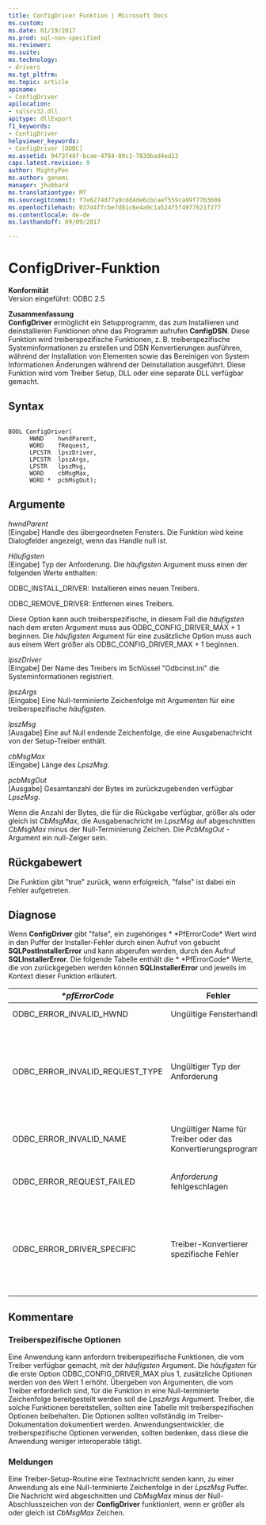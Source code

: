 ```yaml
---
title: ConfigDriver Funktion | Microsoft Docs
ms.custom: 
ms.date: 01/19/2017
ms.prod: sql-non-specified
ms.reviewer: 
ms.suite: 
ms.technology:
- drivers
ms.tgt_pltfrm: 
ms.topic: article
apiname:
- ConfigDriver
apilocation:
- sqlsrv32.dll
apitype: dllExport
f1_keywords:
- ConfigDriver
helpviewer_keywords:
- ConfigDriver [ODBC]
ms.assetid: 9473f48f-bcae-4784-89c1-7839bad4ed13
caps.latest.revision: 9
author: MightyPen
ms.author: genemi
manager: jhubbard
ms.translationtype: MT
ms.sourcegitcommit: f7e6274d77a9cdd4de6cbcaef559ca99f77b3608
ms.openlocfilehash: 037d4ffcbe7d81c6e4a9c1a524f5f4977621f277
ms.contentlocale: de-de
ms.lasthandoff: 09/09/2017

---
```

# <a name="configdriver-function"></a>ConfigDriver-Funktion
**Konformität**  
 Version eingeführt: ODBC 2.5  
  
 **Zusammenfassung**  
 **ConfigDriver** ermöglicht ein Setupprogramm, das zum Installieren und deinstallieren Funktionen ohne das Programm aufrufen **ConfigDSN**. Diese Funktion wird treiberspezifische Funktionen, z. B. treiberspezifische Systeminformationen zu erstellen und DSN Konvertierungen ausführen, während der Installation von Elementen sowie das Bereinigen von System Informationen Änderungen während der Deinstallation ausgeführt. Diese Funktion wird vom Treiber Setup, DLL oder eine separate DLL verfügbar gemacht.  
  
## <a name="syntax"></a>Syntax  
  
```  
  
BOOL ConfigDriver(  
      HWND    hwndParent,  
      WORD    fRequest,  
      LPCSTR  lpszDriver,  
      LPCSTR  lpszArgs,  
      LPSTR   lpszMsg,  
      WORD    cbMsgMax,  
      WORD *  pcbMsgOut);  
```  
  
## <a name="arguments"></a>Argumente  
 *hwndParent*  
 [Eingabe] Handle des übergeordneten Fensters. Die Funktion wird keine Dialogfelder angezeigt, wenn das Handle null ist.  
  
 *Häufigsten*  
 [Eingabe] Typ der Anforderung. Die *häufigsten* Argument muss einen der folgenden Werte enthalten:  
  
 ODBC_INSTALL_DRIVER: Installieren eines neuen Treibers.  
  
 ODBC_REMOVE_DRIVER: Entfernen eines Treibers.  
  
 Diese Option kann auch treiberspezifische, in diesem Fall die *häufigsten* nach dem ersten Argument muss aus ODBC_CONFIG_DRIVER_MAX + 1 beginnen. Die *häufigsten* Argument für eine zusätzliche Option muss auch aus einem Wert größer als ODBC_CONFIG_DRIVER_MAX + 1 beginnen.  
  
 *lpszDriver*  
 [Eingabe] Der Name des Treibers im Schlüssel "Odbcinst.ini" die Systeminformationen registriert.  
  
 *lpszArgs*  
 [Eingabe] Eine Null-terminierte Zeichenfolge mit Argumenten für eine treiberspezifische *häufigsten*.  
  
 *lpszMsg*  
 [Ausgabe] Eine auf Null endende Zeichenfolge, die eine Ausgabenachricht von der Setup-Treiber enthält.  
  
 *cbMsgMax*  
 [Eingabe] Länge des *LpszMsg*.  
  
 *pcbMsgOut*  
 [Ausgabe] Gesamtanzahl der Bytes im zurückzugebenden verfügbar *LpszMsg*.  
  
 Wenn die Anzahl der Bytes, die für die Rückgabe verfügbar, größer als oder gleich ist *CbMsgMax*, die Ausgabenachricht im *LpszMsg* auf abgeschnitten *CbMsgMax* minus der Null-Terminierung Zeichen. Die *PcbMsgOut* -Argument ein null-Zeiger sein.  
  
## <a name="returns"></a>Rückgabewert  
 Die Funktion gibt "true" zurück, wenn erfolgreich, "false" ist dabei ein Fehler aufgetreten.  
  
## <a name="diagnostics"></a>Diagnose  
 Wenn **ConfigDriver** gibt "false", ein zugehöriges * \*PfErrorCode* Wert wird in den Puffer der Installer-Fehler durch einen Aufruf von gebucht **SQLPostInstallerError** und kann abgerufen werden, durch den Aufruf **SQLInstallerError**. Die folgende Tabelle enthält die * \*PfErrorCode* Werte, die von zurückgegeben werden können **SQLInstallerError** und jeweils im Kontext dieser Funktion erläutert.  
  
|*\*pfErrorCode*|Fehler|Description|  
|---------------------|-----------|-----------------|  
|ODBC_ERROR_INVALID_HWND|Ungültige Fensterhandle|Die *HwndParent* Argument war ungültig.|  
|ODBC_ERROR_INVALID_REQUEST_TYPE|Ungültiger Typ der Anforderung|Die *häufigsten* Argument war nicht eines der folgenden:<br /><br /> ODBC_INSTALL_DRIVER ODBC_REMOVE_DRIVER<br /><br /> Der Treiber-spezifische Option war kleiner oder gleich ODBC_CONFIG_DRIVER_MAX.|  
|ODBC_ERROR_INVALID_NAME|Ungültiger Name für Treiber oder das Konvertierungsprogramm|Die *LpszDriver* Argument war ungültig. Es konnte nicht in der Registrierung gefunden werden.|  
|ODBC_ERROR_REQUEST_FAILED|*Anforderung* fehlgeschlagen|Den angeforderte Vorgang konnte nicht ausgeführt werden die *häufigsten* Argument.|  
|ODBC_ERROR_DRIVER_SPECIFIC|Treiber-Konvertierer spezifische Fehler|Ein treiberspezifischen Fehler für die kein definierten ODBC-Installer-Fehler vorliegt. Die *SzError* Argument in einem Aufruf der **SQLPostInstallerError** Funktion sollte die treiberspezifische Fehlermeldung enthalten.|  
  
## <a name="comments"></a>Kommentare  
  
### <a name="driver-specific-options"></a>Treiberspezifische Optionen  
 Eine Anwendung kann anfordern treiberspezifische Funktionen, die vom Treiber verfügbar gemacht, mit der *häufigsten* Argument. Die *häufigsten* für die erste Option ODBC_CONFIG_DRIVER_MAX plus 1, zusätzliche Optionen werden von den Wert 1 erhöht. Übergeben von Argumenten, die vom Treiber erforderlich sind, für die Funktion in eine Null-terminierte Zeichenfolge bereitgestellt werden soll die *LpszArgs* Argument. Treiber, die solche Funktionen bereitstellen, sollten eine Tabelle mit treiberspezifischen Optionen beibehalten. Die Optionen sollten vollständig im Treiber-Dokumentation dokumentiert werden. Anwendungsentwickler, die treiberspezifische Optionen verwenden, sollten bedenken, dass diese die Anwendung weniger interoperable tätigt.  
  
### <a name="messages"></a>Meldungen  
 Eine Treiber-Setup-Routine eine Textnachricht senden kann, zu einer Anwendung als eine Null-terminierte Zeichenfolge in der *LpszMsg* Puffer. Die Nachricht wird abgeschnitten und *CbMsgMax* minus der Null-Abschlusszeichen von der **ConfigDriver** funktioniert, wenn er größer als oder gleich ist *CbMsgMax* Zeichen.
